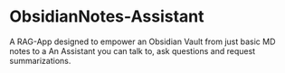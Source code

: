 # ObsidianNotes-Assistant
A RAG-App designed to empower an Obsidian Vault from just basic MD notes to a An Assistant you can talk to, ask questions and request summarizations.
